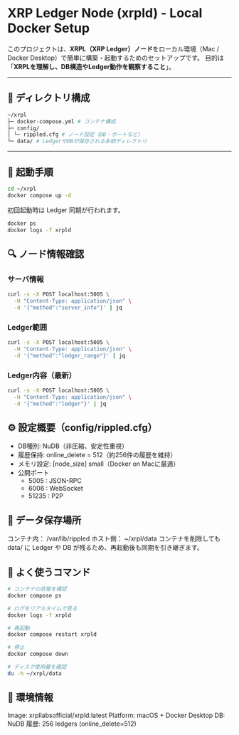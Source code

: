 # XRP Ledger Node (xrpld) - Local Docker Setup

このプロジェクトは、**XRPL（XRP Ledger）ノード**をローカル環境（Mac / Docker Desktop）で簡単に構築・起動するためのセットアップです。
目的は「**XRPLを理解し、DB構造やLedger動作を観察すること**」。

---

## 📁 ディレクトリ構成

```bash
~/xrpl
├─ docker-compose.yml # コンテナ構成
├─ config/
│ └─ rippled.cfg # ノード設定（DB・ポートなど）
└─ data/ # LedgerやDBが保存される永続ディレクトリ
```

---

## 🚀 起動手順

```bash
cd ~/xrpl
docker compose up -d
```

初回起動時は Ledger 同期が行われます。
```bash
docker ps
docker logs -f xrpld
```

## 🔍 ノード情報確認
### サーバ情報
```bash
curl -s -X POST localhost:5005 \
  -H "Content-Type: application/json" \
  -d '{"method":"server_info"}' | jq
```

### Ledger範囲
```bash
curl -s -X POST localhost:5005 \
  -H "Content-Type: application/json" \
  -d '{"method":"ledger_range"}' | jq
```

### Ledger内容（最新）
```bash
curl -s -X POST localhost:5005 \
  -H "Content-Type: application/json" \
  -d '{"method":"ledger"}' | jq
```

## ⚙️ 設定概要（config/rippled.cfg）
- DB種別: NuDB（非圧縮、安定性重視）
- 履歴保持: online_delete = 512（約256件の履歴を維持）
- メモリ設定: [node_size] small（Docker on Macに最適）
- 公開ポート
  - 5005 : JSON-RPC
  - 6006 : WebSocket
  - 51235 : P2P

## 💾 データ保存場所
コンテナ内： /var/lib/rippled
ホスト側： ~/xrpl/data
コンテナを削除しても data/ に Ledger や DB が残るため、再起動後も同期を引き継ぎます。

## 🧰 よく使うコマンド

```bash
# コンテナの状態を確認
docker compose ps

# ログをリアルタイムで見る
docker logs -f xrpld

# 再起動
docker compose restart xrpld

# 停止
docker compose down

# ディスク使用量を確認
du -h ~/xrpl/data
```

## 🧩 環境情報
Image: xrpllabsofficial/xrpld:latest
Platform: macOS + Docker Desktop
DB: NuDB
履歴: 256 ledgers (online_delete=512)

